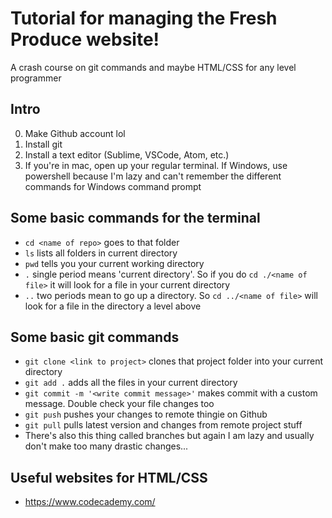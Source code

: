 # Tutorial for managing the Fresh Produce website!

A crash course on git commands and maybe HTML/CSS for any level programmer 

## Intro
0. Make Github account lol
1. Install git
2. Install a text editor (Sublime, VSCode, Atom, etc.)
3. If you're in mac, open up your regular terminal. If Windows, use powershell because I'm lazy and can't remember the different commands for Windows command prompt

## Some basic commands for the terminal 
- `cd <name of repo>` goes to that folder
- `ls` lists all folders in current directory
- `pwd` tells you your current working directory
- `.` single period means 'current directory'. So if you do `cd ./<name of file>` it will look for a file in your current directory
- `..` two periods mean to go up a directory. So `cd ../<name of file>` will look for a file in the directory a level above

## Some basic git commands 
- `git clone <link to project>` clones that project folder into your current directory
- `git add .` adds all the files in your current directory
- `git commit -m '<write commit message>'` makes commit with a custom message. Double check your file changes too
- `git push` pushes your changes to remote thingie on Github
- `git pull` pulls latest version and changes from remote project stuff
- There's also this thing called branches but again I am lazy and usually don't make too many drastic changes...

## Useful websites for HTML/CSS
- https://www.codecademy.com/